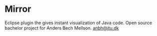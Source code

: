 Mirror
======

Eclipse plugin the gives instant visualization of Java code.
Open source bachelor project for Anders Bech Mellson. anbh@itu.dk
